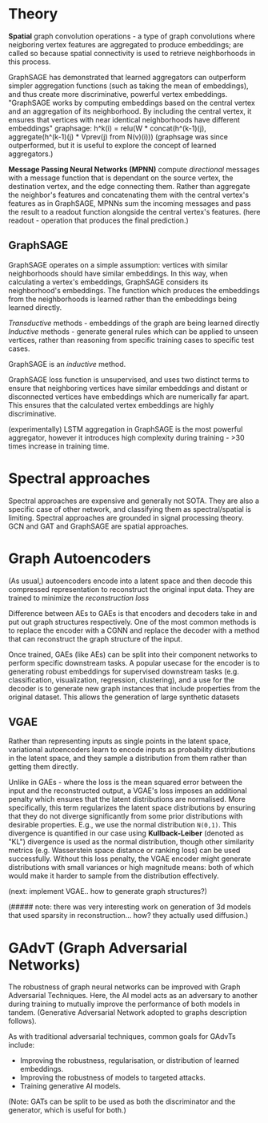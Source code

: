 # Theory
**Spatial** graph convolution operations - a type of graph convolutions where neigboring vertex features are aggregated to produce embeddings; are called so because spatial connectivity is used to retrieve neighborhoods in this process.

GraphSAGE has demonstrated that learned aggregators can outperform simpler aggregation functions (such as taking the mean of embeddings), and thus create more discriminative, powerful vertex embeddings.
"GraphSAGE works by computing embeddings based on the central vertex and an aggregation of its neighborhood. By including the central vertex, it ensures that vertices with near identical neighborhoods have different embeddings"
graphsage: h^k(i) = relu(W * concat(h^(k-1)(j), aggregate(h^(k-1)(j) * Vprev(j) from N(v)(i)))
(graphsage was since outperformed, but it is useful to explore the concept of learned aggregators.)

**Message Passing Neural Networks (MPNN)** compute *directional* messages with a message function that is dependant on the source vertex, the destination vertex, and the edge connecting them. Rather than aggregate the neighbor's features and concatenating them with the central vertex's features as in GraphSAGE, MPNNs sum the incoming messages and pass the result to a readout function alongside the central vertex's features. (here readout - operation that produces the final prediction.)

## GraphSAGE
GraphSAGE operates on a simple assumption: vertices with similar neighborhoods should have similar embeddings. In this way, when calculating a vertex's embeddings, GraphSAGE considers its neighborhood's embeddings.
The function which produces the embeddings from the neighborhoods is learned rather than the embeddings being learned directly.

*Transductive* methods - embeddings of the graph are being learned directly
*Inductive* methods - generate general rules which can be applied to unseen vertices, rather than reasoning from specific training cases to specific test cases.  

GraphSAGE is an *inductive* method.

GraphSAGE loss function is unsupervised, and uses two distinct terms to ensure that neighboring vertices have similar embeddings and distant or disconnected vertices have embeddings which are numerically far apart.
This ensures that the calculated vertex embeddings are highly discriminative.

(experimentally) LSTM aggregation in GraphSAGE is the most powerful aggregator, however it introduces high complexity during training - >30 times increase in training time.

# Spectral approaches
Spectral approaches are expensive and generally not SOTA. They are also a specific case of other network, and classifying them as spectral/spatial is limiting.
Spectral approaches are grounded in signal processing theory.
GCN and GAT and GraphSAGE are spatial approaches.

# Graph Autoencoders
(As usual,) autoencoders encode into a latent space and then decode this compressed representation to reconstruct the original input data. They are trained to minimize the *reconstruction loss*

Difference between AEs to GAEs is that encoders and decoders take in and put out graph structures respectively. One of the most common methods is to replace the encoder with a CGNN and replace the decoder with a method that can reconstruct the graph structure of the input.


Once trained, GAEs (like AEs) can be split into their component networks to perform specific downstream tasks. A popular usecase for the encoder is to generating robust embeddings for supervised downstream tasks (e.g. classification, visualization, regression, clustering), and a use for the decoder is to generate new graph instances that include properties from the original dataset. This allows the generation of large synthetic datasets

## VGAE
Rather than representing inputs as single points in the latent space, variational autoencoders learn to encode inputs as probability distributions in the latent space, and they sample a distribution from them rather than getting them directly.

Unlike in GAEs - where the loss is the mean squared error between the input and the reconstructed output, a VGAE's loss imposes an additional penalty which ensures that the latent distributions are normalised. More specifically, this term regularizes the latent space distributions by ensuring that they do not diverge significantly from some prior distributions with desirable properties. E.g., we use the normal distribution `N(0,1)`. This divergence is quantified in our case using **Kullback-Leiber** (denoted as "KL") divergence is used as the normal distribution, though other similarity metrics (e.g. Wasserstein space distance or ranking loss) can be used successfully. Without this loss penalty, the VGAE encoder might generate distributions with small variances or high magnitude means: both of which would make it harder to sample from the distribution effectively.

(next: implement VGAE.. how to generate graph structures?)

(##### note: there was very interesting work on generation of 3d models that used sparsity in reconstruction... how? they actually used diffusion.)

# GAdvT (Graph Adversarial Networks)

The robustness of graph neural networks can be improved with Graph Adversarial Techniques. Here, the AI model acts as an adversary to another during training to mutually improve the performance of both models in tandem. (Generative Adversarial Network adopted to graphs description follows). 

As with traditional adversarial techniques, common goals for GAdvTs include:
* Improving the robustness, regularisation, or distribution of learned embeddings.
* Improving the robustness of models to targeted attacks.
* Training generative AI models.

(Note: GATs can be split to be used as both the discriminator and the generator, which is useful for both.)